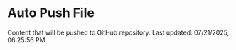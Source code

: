 # Auto Push File

Content that will be pushed to GitHub repository.
Last updated: 07/21/2025, 06:25:56 PM